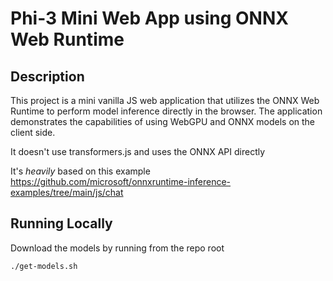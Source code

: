 # Phi-3 Mini Web App using ONNX Web Runtime

## Description

This project is a mini vanilla JS web application that utilizes the ONNX Web Runtime to perform model inference directly in the browser. The application demonstrates the capabilities of using WebGPU and ONNX models on the client side.

It doesn't use transformers.js and uses the ONNX API directly

It's _heavily_ based on this example https://github.com/microsoft/onnxruntime-inference-examples/tree/main/js/chat

## Running Locally

Download the models by running from the repo root

```bash
./get-models.sh
```
